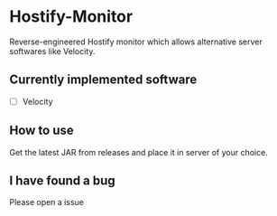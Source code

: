 # Hostify-Monitor
Reverse-engineered Hostify monitor which allows alternative server softwares like Velocity.

## Currently implemented software
- [ ] Velocity

## How to use
Get the latest JAR from releases and place it in server of your choice.

## I have found a bug
Please open a issue
